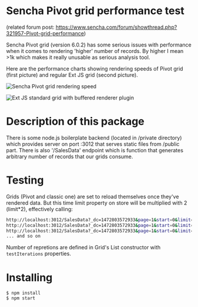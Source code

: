 # Sencha Pivot grid performance test

(related forum post: https://www.sencha.com/forum/showthread.php?321957-Pivot-grid-performance)

Sencha Pivot grid (version 6.0.2) has some serious issues with performance when it comes to rendering 'higher' number of records.
By higher I mean >1k which makes it really unusable as serious analysis tool.

Here are the performance charts showing rendering speeds of Pivot grid (first picture) and regular Ext JS grid (second picture).

![Sencha Pivot grid rendering speed](http://statick.org:3002/pivot-perf.png)

![Ext JS standard grid with buffered renderer plugin](http://statick.org:3002/grid-perf.png)

# Description of this package

There is some node.js boilerplate backend (located in /private directory) which provides server on port :3012 that serves static files from /public part. There is also '/SalesData' endpoint which is function that generates arbitrary number of records that our grids consume.

# Testing
Grids (Pivot and classic one) are set to reload themselves once they've rendered data. But this time limit property on store will be multiplied with 2 (limit*2), effectively calling: 

  ```sh
  http://localhost:3012/SalesData?_dc=1472803572933&page=1&start=0&limit=50
  http://localhost:3012/SalesData?_dc=1472803572933&page=1&start=0&limit=100
  http://localhost:3012/SalesData?_dc=1472803572933&page=1&start=0&limit=200
  ... and so on
  ```

Number of repretions are defined in Grid's List constructor with `testIterations` properties.

# Installing

    $ npm install
    $ npm start
